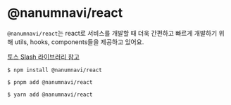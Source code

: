 # @nanumnavi/react

`@nanumnavi/react`는 react로 서비스를 개발할 때 더욱 간편하고 빠르게 개발하기 위해 utils, hooks, components들을 제공하고 있어요.

[토스 Slash 라이브러리 참고](https://github.com/toss/slash/blob/main/packages/react/react)

```shell
$ npm install @nanumnavi/react
```

```shell
$ pnpm add @nanumnavi/react
```

```shell
$ yarn add @nanumnavi/react
```
